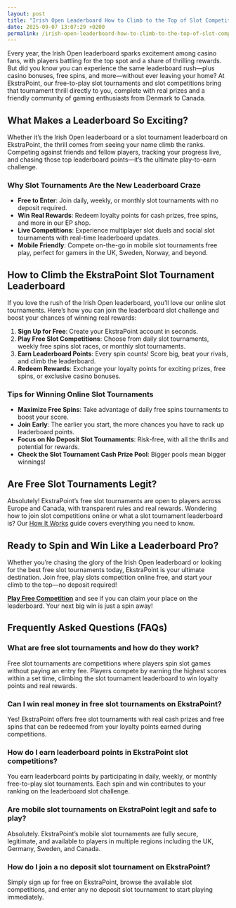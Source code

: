 ```yaml
---
layout: post
title: "Irish Open Leaderboard How to Climb to the Top of Slot Competitions"
date: 2025-09-07 13:07:29 +0200
permalink: /irish-open-leaderboard-how-to-climb-to-the-top-of-slot-competitions/
---
```

Every year, the Irish Open leaderboard sparks excitement among casino fans, with players battling for the top spot and a share of thrilling rewards. But did you know you can experience the same leaderboard rush—plus casino bonuses, free spins, and more—without ever leaving your home? At EkstraPoint, our free-to-play slot tournaments and slot competitions bring that tournament thrill directly to you, complete with real prizes and a friendly community of gaming enthusiasts from Denmark to Canada.

## What Makes a Leaderboard So Exciting?

Whether it’s the Irish Open leaderboard or a slot tournament leaderboard on EkstraPoint, the thrill comes from seeing your name climb the ranks. Competing against friends and fellow players, tracking your progress live, and chasing those top leaderboard points—it’s the ultimate play-to-earn challenge.

### Why Slot Tournaments Are the New Leaderboard Craze

- **Free to Enter**: Join daily, weekly, or monthly slot tournaments with no deposit required.
- **Win Real Rewards**: Redeem loyalty points for cash prizes, free spins, and more in our EP shop.
- **Live Competitions**: Experience multiplayer slot duels and social slot tournaments with real-time leaderboard updates.
- **Mobile Friendly**: Compete on-the-go in mobile slot tournaments free play, perfect for gamers in the UK, Sweden, Norway, and beyond.

## How to Climb the EkstraPoint Slot Tournament Leaderboard

If you love the rush of the Irish Open leaderboard, you’ll love our online slot tournaments. Here’s how you can join the leaderboard slot challenge and boost your chances of winning real rewards:

1. **Sign Up for Free**: Create your EkstraPoint account in seconds.
2. **Play Free Slot Competitions**: Choose from daily slot tournaments, weekly free spins slot races, or monthly slot tournaments.
3. **Earn Leaderboard Points**: Every spin counts! Score big, beat your rivals, and climb the leaderboard.
4. **Redeem Rewards**: Exchange your loyalty points for exciting prizes, free spins, or exclusive casino bonuses.

### Tips for Winning Online Slot Tournaments

- **Maximize Free Spins**: Take advantage of daily free spins tournaments to boost your score.
- **Join Early**: The earlier you start, the more chances you have to rack up leaderboard points.
- **Focus on No Deposit Slot Tournaments**: Risk-free, with all the thrills and potential for rewards.
- **Check the Slot Tournament Cash Prize Pool**: Bigger pools mean bigger winnings!

## Are Free Slot Tournaments Legit?

Absolutely! EkstraPoint’s free slot tournaments are open to players across Europe and Canada, with transparent rules and real rewards. Wondering how to join slot competitions online or what a slot tournament leaderboard is? Our [How It Works](https://ekstrapoint.com/how-it-works) guide covers everything you need to know.

## Ready to Spin and Win Like a Leaderboard Pro?

Whether you’re chasing the glory of the Irish Open leaderboard or looking for the best free slot tournaments today, EkstraPoint is your ultimate destination. Join free, play slots competition online free, and start your climb to the top—no deposit required!

[**Play Free Competition**](https://ekstrapoint.com/competitions) and see if you can claim your place on the leaderboard. Your next big win is just a spin away!

## Frequently Asked Questions (FAQs)

### What are free slot tournaments and how do they work?

Free slot tournaments are competitions where players spin slot games without paying an entry fee. Players compete by earning the highest scores within a set time, climbing the slot tournament leaderboard to win loyalty points and real rewards.

### Can I win real money in free slot tournaments on EkstraPoint?

Yes! EkstraPoint offers free slot tournaments with real cash prizes and free spins that can be redeemed from your loyalty points earned during competitions.

### How do I earn leaderboard points in EkstraPoint slot competitions?

You earn leaderboard points by participating in daily, weekly, or monthly free-to-play slot tournaments. Each spin and win contributes to your ranking on the leaderboard slot challenge.

### Are mobile slot tournaments on EkstraPoint legit and safe to play?

Absolutely. EkstraPoint’s mobile slot tournaments are fully secure, legitimate, and available to players in multiple regions including the UK, Germany, Sweden, and Canada.

### How do I join a no deposit slot tournament on EkstraPoint?

Simply sign up for free on EkstraPoint, browse the available slot competitions, and enter any no deposit slot tournament to start playing immediately.

<script type="application/ld+json">
{
  "@context": "https://schema.org",
  "@type": "BlogPosting",
  "headline": "Irish Open Leaderboard How to Climb to the Top of Slot Competitions",
  "description": "Learn how to climb the Irish Open leaderboard and EkstraPoint's slot tournament leaderboard with free-to-play slot competitions, casino bonuses, and real rewards.",
  "author": {
    "@type": "Person",
    "name": "EkstraPoint"
  },
  "publisher": {
    "@type": "Person",
    "name": "EkstraPoint"
  },
  "mainEntityOfPage": {
    "@type": "WebPage",
    "@id": "https://ekstrapoint.com/blog/irish-open-leaderboard-how-to-climb"
  },
  "datePublished": "2024-06-01",
  "dateModified": "2024-06-01",
  "keywords": "casino bonus, no deposit bonus, free spins, online casino reviews, Ekstrapoint, free to play, free slot tournaments, free slots tournaments, slot competitions, online slot tournaments, free-to-play slot tournaments, slot tournament leaderboard, daily slot tournaments, weekly slot tournaments, monthly slot tournaments, no deposit slot tournament, live slot tournaments, social slot tournaments, free spins tournaments, slot duels competition, leaderboard slot challenge, free slot tournaments win real money, daily free spins tournament, multiplayer slot duels online, free casino slot competitions no entry fee, mobile slot tournaments free play, free slot leaderboard races"
}
</script>

<script type="application/ld+json">
{
  "@context": "https://schema.org",
  "@type": "FAQPage",
  "mainEntity": [
    {
      "@type": "Question",
      "name": "What are free slot tournaments and how do they work?",
      "acceptedAnswer": {
        "@type": "Answer",
        "text": "Free slot tournaments are competitions where players spin slot games without paying an entry fee. Players compete by earning the highest scores within a set time, climbing the slot tournament leaderboard to win loyalty points and real rewards."
      }
    },
    {
      "@type": "Question",
      "name": "Can I win real money in free slot tournaments on EkstraPoint?",
      "acceptedAnswer": {
        "@type": "Answer",
        "text": "Yes! EkstraPoint offers free slot tournaments with real cash prizes and free spins that can be redeemed from your loyalty points earned during competitions."
      }
    },
    {
      "@type": "Question",
      "name": "How do I earn leaderboard points in EkstraPoint slot competitions?",
      "acceptedAnswer": {
        "@type": "Answer",
        "text": "You earn leaderboard points by participating in daily, weekly, or monthly free-to-play slot tournaments. Each spin and win contributes to your ranking on the leaderboard slot challenge."
      }
    },
    {
      "@type": "Question",
      "name": "Are mobile slot tournaments on EkstraPoint legit and safe to play?",
      "acceptedAnswer": {
        "@type": "Answer",
        "text": "Absolutely. EkstraPoint’s mobile slot tournaments are fully secure, legitimate, and available to players in multiple regions including the UK, Germany, Sweden, and Canada."
      }
    },
    {
      "@type": "Question",
      "name": "How do I join a no deposit slot tournament on EkstraPoint?",
      "acceptedAnswer": {
        "@type": "Answer",
        "text": "Simply sign up for free on EkstraPoint, browse the available slot competitions, and enter any no deposit slot tournament to start playing immediately."
      }
    }
  ]
}
</script>
